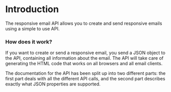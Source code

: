 Introduction
============

The responsive email API allows you to create and send responsive emails using 
a simple to use API. 

### How does it work?

If you want to create or send a responsive email, you send a JSON object to the 
API, containing all information about the email. The API will take care of generating 
the HTML code that works on all browsers and all email clients.

The documentation for the API has been split up into two different parts: the 
first part deals with all the different API calls, and the second part 
describes exactly what JSON properties are supported.
